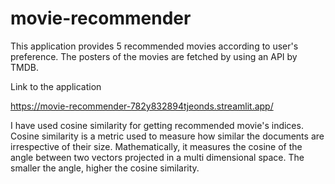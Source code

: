 # movie-recommender

This application provides 5 recommended movies according to user's preference. 
The posters of the movies are fetched by using an API by TMDB.

Link to the application 

https://movie-recommender-782y832894tjeonds.streamlit.app/

I have used cosine similarity for getting recommended movie's indices. Cosine similarity is a metric used to measure how similar the documents are irrespective of their size. Mathematically, it measures the cosine of the angle between two vectors projected in a multi dimensional space. The smaller the angle, higher the cosine similarity.
